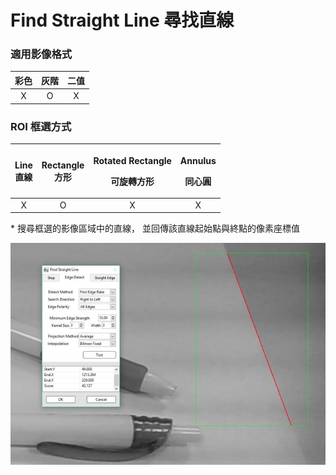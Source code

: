 # Find Straight Line 尋找直線

### 適用影像格式

| 彩色 | 灰階 | 二值 |
| :---: | :---: | :---: |
| X | O | X |

### ROI 框選方式

<table>
  <thead>
    <tr>
      <th style="text-align:center">Line
        <br />&#x76F4;&#x7DDA;</th>
      <th style="text-align:center">Rectangle
        <br />&#x65B9;&#x5F62;</th>
      <th style="text-align:center">
        <p>Rotated Rectangle</p>
        <p>&#x53EF;&#x65CB;&#x8F49;&#x65B9;&#x5F62;</p>
      </th>
      <th style="text-align:center">
        <p>Annulus</p>
        <p>&#x540C;&#x5FC3;&#x5713;</p>
      </th>
    </tr>
  </thead>
  <tbody>
    <tr>
      <td style="text-align:center">X</td>
      <td style="text-align:center">O</td>
      <td style="text-align:center">X</td>
      <td style="text-align:center">X</td>
    </tr>
  </tbody>
</table>* 搜尋框選的影像區域中的直線， 並回傳該直線起始點與終點的像素座標值

![](../../../.gitbook/assets/tu-pian-24.jpg)

## 

